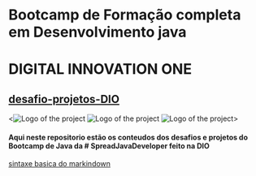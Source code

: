 # Bootcamp de Formação completa em Desenvolvimento java

#              DIGITAL INNOVATION ONE

## [desafio-projetos-DIO](https://web.dio.me/home)

<![Logo of the project](https://encrypted-tbn0.gstatic.com/images?q=tbn:ANd9GcTAKQmKEkmnsqZRLl08UW12W5Ux8dJSzeRXEdOH6hqZ4kl1QYW-T6OCfRXe-naQ1vtcxjM&usqp=CAU)
![Logo of the project](https://encrypted-tbn0.gstatic.com/images?q=tbn:ANd9GcTlmAIy1NDbGfIdrBvwOLqvER_WuKxIKjZIdg&usqp=CAU)
![Logo of the project](https://encrypted-tbn0.gstatic.com/images?q=tbn:ANd9GcQYXHd__AwT9WyIvyyFrMZoyaAQD2LDFfDktQ&usqp=CAU)>

#### Aqui neste repositorio estão os conteudos dos desafios e projetos do Bootcamp de Java da # SpreadJavaDeveloper feito na DIO

[sintaxe basica do markindown](markindown.org/)
